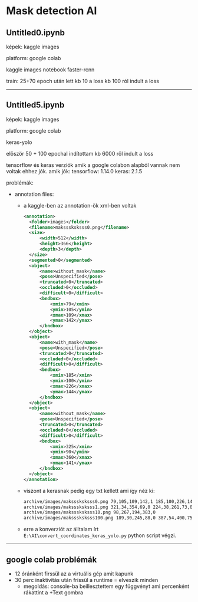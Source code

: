 # Mask detection AI

## Untitled0.ipynb

képek: kaggle images

platform: google colab

kaggle images notebook
faster-rcnn

train: 25+70 epoch után lett kb 10 a loss
kb 100 ról indult a loss

---

## Untitled5.ipynb

képek: kaggle images

platform: google colab

keras-yolo

először 50 + 100 epochal indítottam
kb 6000 ről indult a loss

tensorflow és keras verziók amik a google colabon alapból vannak nem voltak ehhez jók.
amik jók:
tensorflow: 1.14.0
keras: 2.1.5

problémák:

- annotation files:
  - a kaggle-ben az annotation-ök xml-ben voltak

    ```xml
    <annotation>
      <folder>images</folder>
      <filename>maksssksksss0.png</filename>
      <size>
          <width>512</width>
          <height>366</height>
          <depth>3</depth>
      </size>
      <segmented>0</segmented>
      <object>
          <name>without_mask</name>
          <pose>Unspecified</pose>
          <truncated>0</truncated>
          <occluded>0</occluded>
          <difficult>0</difficult>
          <bndbox>
              <xmin>79</xmin>
              <ymin>105</ymin>
              <xmax>109</xmax>
              <ymax>142</ymax>
          </bndbox>
      </object>
      <object>
          <name>with_mask</name>
          <pose>Unspecified</pose>
          <truncated>0</truncated>
          <occluded>0</occluded>
          <difficult>0</difficult>
          <bndbox>
              <xmin>185</xmin>
              <ymin>100</ymin>
              <xmax>226</xmax>
              <ymax>144</ymax>
          </bndbox>
      </object>
      <object>
          <name>without_mask</name>
          <pose>Unspecified</pose>
          <truncated>0</truncated>
          <occluded>0</occluded>
          <difficult>0</difficult>
          <bndbox>
              <xmin>325</xmin>
              <ymin>90</ymin>
              <xmax>360</xmax>
              <ymax>141</ymax>
          </bndbox>
      </object>
    </annotation>
    ```

  - viszont a kerasnak pedig egy txt kellett ami így néz ki:

    ```txt
    archive/images/maksssksksss0.png 79,105,109,142,1 185,100,226,144,0 325,90,360,141,1
    archive/images/maksssksksss1.png 321,34,354,69,0 224,38,261,73,0 299,58,315,81,0 143,74,174,115,0 74,69,95,99,0 191,67,221,93,0 21,73,44,93,0 369,70,398,99,0 83,56,111,89,1
    archive/images/maksssksksss10.png 98,267,194,383,0
    archive/images/maksssksksss100.png 189,30,245,88,0 387,54,400,75,0 118,87,163,126,0
    ```

  - erre a konverziót az álltalam írt `E:\AI\convert_coordinates_keras_yolo.py` python script végzi.

---

## google colab problémák

- 12 óránként firssül az a virtuális gép amit kapunk
- 30 perc inaktivitás után frissül a runtime = elveszik minden
  - megoldás: console-ba beillesztettem egy függvényt ami percenként rákattint a +Text gombra
